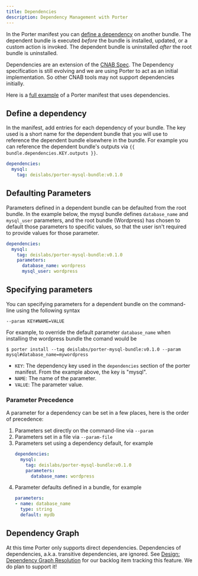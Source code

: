 ```yaml
---
title: Dependencies
description: Dependency Management with Porter
---
```


In the Porter manifest you can [define a dependency](#define-a-dependency) on another 
bundle. The dependent bundle is executed _before_ the bundle is installed, updated, or a custom action is invoked.
The dependent bundle is uninstalled _after_ the root bundle is uninstalled.

Dependencies are an extension of the [CNAB Spec](https://github.com/deislabs/cnab-spec/blob/master/500-CNAB-dependencies.md).
The Dependency specification is still evolving and we are using Porter to act as an initial implementation. So other CNAB 
tools may not support dependencies initially.

Here is a [full example][example] of a Porter manifest that uses dependencies.

## Define a dependency

In the manifest, add entries for each dependency of your bundle. The key used is a short name for the dependent bundle that
you will use to reference the dependent bundle elsewhere in the bundle. For example you can reference the dependent bundle's
outputs via `{{ bundle.dependencies.KEY.outputs }}`.

```yaml
dependencies:
  mysql:
    tag: deislabs/porter-mysql-bundle:v0.1.0
```

## Defaulting Parameters

Parameters defined in a dependent bundle can be defaulted from the root bundle.
In the example below, the mysql bundle defines `database_name` and
`mysql_user` parameters, and the root bundle (Wordpress) has chosen to default those parameters
to specific values, so that the user isn't required to provide values for those parameter.

```yaml
dependencies:
  mysql:
    tag: deislabs/porter-mysql-bundle:v0.1.0
    parameters:
      database_name: wordpress
      mysql_user: wordpress
```

## Specifying parameters

You can specifying parameters for a dependent bundle on the command-line using the following syntax

```
--param KEY#NAME=VALUE
```

For example, to override the default parameter `database_name` when installing the wordpress bundle the comand would be

```
$ porter install --tag deislabs/porter-mysql-bundle:v0.1.0 --param mysql#database_name=mywordpress
```

* `KEY`: The dependency key used in the `dependencies` section of the porter manifest. From the example above, the key is "mysql".
* `NAME`: The name of the parameter.
* `VALUE`: The parameter value.

### Parameter Precedence

A parameter for a dependency can be set in a few places, here is the order of precedence:

1. Parameters set directly on the command-line via `--param`
1. Parameters set in a file via `--param-file`
1. Parameters set using a dependency default, for example 
    ```yaml
    dependencies:
      mysql:
        tag: deislabs/porter-mysql-bundle:v0.1.0
        parameters:
          database_name: wordpress
    ```
1. Parameter defaults defined in a bundle, for example
    ```yaml
    parameters:
    - name: database_name
      type: string
      default: mydb
    ```

## Dependency Graph

At this time Porter only supports direct dependencies. Dependencies of dependencies, a.k.a. 
transitive dependencies, are ignored. See [Design: Dependency Graph Resolution](https://github.com/deislabs/porter/issues/69) 
for our backlog item tracking this feature. We do plan to support it!

[example]: https://github.com/deislabs/porter/blob/master/build/testdata/bundles/wordpress/porter.yaml